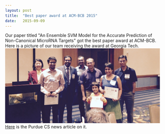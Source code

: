 ```yaml
---
layout: post
title:  "Best paper award at ACM-BCB 2015" 
date:   2015-09-09
---
```


Our paper titled "An Ensemble SVM Model for the Accurate Prediction of Non-Canonical MicroRNA Targets" got the best paper award at ACM-BCB.
Here is a picture of our team receiving the award at Georgia Tech.
![BCB-Banquet](/assets/img/images/bcb_award_091115.jpg)
[Here](https://www.cs.purdue.edu/news/BestPaperBioinformatics_Somali.html) is the Purdue CS news article on it.

